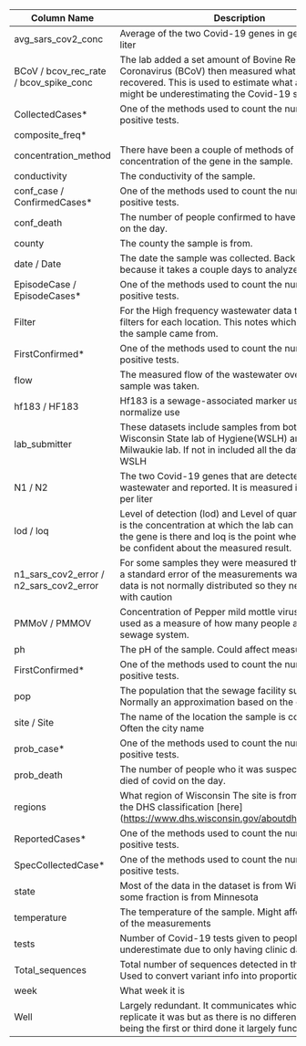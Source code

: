 | Column Name | Description |
| ----------- | ----------- | 
| avg_sars_cov2_conc | Average of the two Covid-19 genes in gene copies per liter  |
| BCoV / bcov_rec_rate / bcov_spike_conc | The lab added a set amount of Bovine Respiratory Coronavirus (BCoV) then measured what percent they recovered. This is used to estimate what amount they might be underestimating the Covid-19 signal |
| CollectedCases* | One of the methods used to count the number of positive tests. |
| composite_freq* |  |
| concentration_method | There have been a couple of methods of measuring the concentration of the gene in the sample. |
| conductivity | The conductivity of the sample. |
| conf_case / ConfirmedCases* | One of the methods used to count the number of positive tests. |
| conf_death | The number of people confirmed to have died of covid on the day. |
| county | The county the sample is from. |
| date / Date | The date the sample was collected. Back dated a bit because it takes a couple days to analyze the samples | 
| EpisodeCase / EpisodeCases* |  One of the methods used to count the number of positive tests.  |
| Filter | For the High frequency wastewater data they had three filters for each location. This notes which of the Filter the sample came from. |
| FirstConfirmed* |  One of the methods used to count the number of positive tests.  |
| flow | The measured flow of the wastewater over the time the sample was taken. |
| hf183 / HF183 | Hf183 is a sewage-associated marker used to normalize use |
| lab_submitter | These datasets include samples from both the Wisconsin State lab of Hygiene(WSLH) and the Milwaukie lab. If not in included all the data is from the WSLH |
| N1 / N2 | The two Covid-19 genes that are detected in the wastewater and reported. It is measured in gene copies per liter|
| lod / loq | Level of detection (lod) and Level of quantification. Lod is the concentration at which the lab can not be sure the gene is there and loq is the point where they can’t be confident about the measured result. |
| n1_sars_cov2_error / n2_sars_cov2_error | For some samples they were measured three times and a standard error of the measurements was given. The data is not normally distributed so they need to be used with caution |
| PMMoV / PMMOV | Concentration of Pepper mild mottle virus (PMMoV) is used as a measure of how many people are using the sewage system. |
| ph | The pH of the sample. Could affect measuring ability. |
| FirstConfirmed* |  One of the methods used to count the number of positive tests. |
| pop | The population that the sewage facility supports. Normally an approximation based on the city is serves |
| site / Site | The name of the location the sample is collected from. Often the city name |
| prob_case* |  One of the methods used to count the number of positive tests. |
| prob_death| The number of people who it was suspected to have died of covid on the day. |
| regions | What region of Wisconsin The site is from. Based on the DHS classification [here] (https://www.dhs.wisconsin.gov/aboutdhs/regions.htm) |
| ReportedCases* |  One of the methods used to count the number of positive tests. |
| SpecCollectedCase* |  One of the methods used to count the number of positive tests. |
| state | Most of the data in the dataset is from Wisconsin but some fraction is from Minnesota |
| temperature | The temperature of the sample. Might affect the validity of the measurements |
| tests | Number of Covid-19 tests given to people. Slight underestimate due to only having clinic data* |
| Total_sequences | Total number of sequences detected in the time frame. Used to convert variant info into proportions |
| week | What week it is |
| Well | Largely redundant. It communicates which technical replicate it was but as there is no difference between being the first or third done it largely functions as an id.